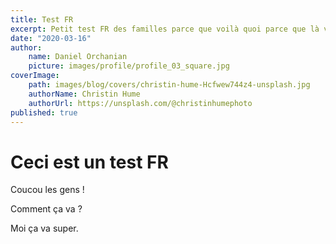 ```yaml
---
title: Test FR
excerpt: Petit test FR des familles parce que voilà quoi parce que là vraiment ras-le-bol de ces âneries 
date: "2020-03-16"
author:
    name: Daniel Orchanian
    picture: images/profile/profile_03_square.jpg
coverImage:
    path: images/blog/covers/christin-hume-Hcfwew744z4-unsplash.jpg
    authorName: Christin Hume
    authorUrl: https://unsplash.com/@christinhumephoto
published: true
---
```



# Ceci est un test FR

Coucou les gens !

Comment ça va ?

Moi ça va super.
